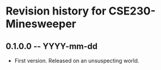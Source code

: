 # Revision history for CSE230-Minesweeper

## 0.1.0.0 -- YYYY-mm-dd

* First version. Released on an unsuspecting world.
